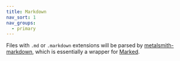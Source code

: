 ```yaml
---
title: Markdown
nav_sort: 1
nav_groups:
  - primary
---
```

Files with `.md` or `.markdown` extensions will be parsed by [metalsmith-markdown](https://github.com/segmentio/metalsmith-markdown), which is essentially a wrapper for [Marked](https://github.com/chjj/marked).
